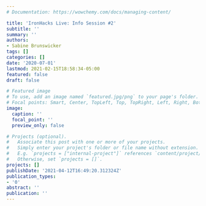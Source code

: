 ```yaml
---
# Documentation: https://wowchemy.com/docs/managing-content/

title: 'IronHacks Live: Info Session #2'
subtitle: ''
summary: ''
authors:
- Sabine Brunswicker
tags: []
categories: []
date: '2020-07-01'
lastmod: 2021-02-15T18:58:34-05:00
featured: false
draft: false

# Featured image
# To use, add an image named `featured.jpg/png` to your page's folder.
# Focal points: Smart, Center, TopLeft, Top, TopRight, Left, Right, BottomLeft, Bottom, BottomRight.
image:
  caption: ''
  focal_point: ''
  preview_only: false

# Projects (optional).
#   Associate this post with one or more of your projects.
#   Simply enter your project's folder or file name without extension.
#   E.g. `projects = ["internal-project"]` references `content/project/deep-learning/index.md`.
#   Otherwise, set `projects = []`.
projects: []
publishDate: '2021-04-12T16:49:20.312324Z'
publication_types:
- '0'
abstract: ''
publication: ''
---
```

